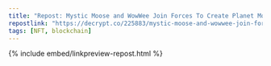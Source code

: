 ```yaml
---
title: "Repost: Mystic Moose and WowWee Join Forces To Create Planet Mojo Toys Connected to Blockchain - Decrypt"
repostlink: "https://decrypt.co/225883/mystic-moose-and-wowwee-join-forces-to-create-planet-mojo-toys-connected-to-blockchain"
tags: [NFT, blockchain]
---
```


{% include embed/linkpreview-repost.html %}
